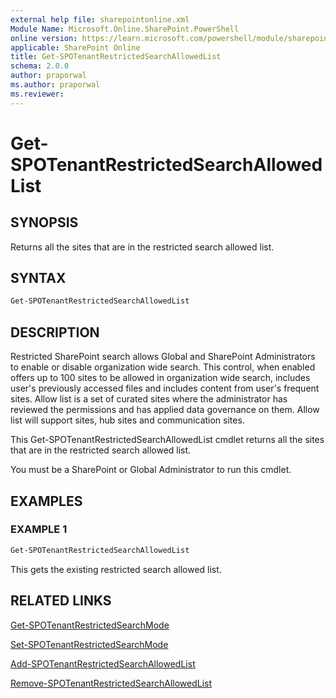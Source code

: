 ```yaml
---
external help file: sharepointonline.xml
Module Name: Microsoft.Online.SharePoint.PowerShell
online version: https://learn.microsoft.com/powershell/module/sharepoint-online/get-spotenantrestrictedsearchallowedlist
applicable: SharePoint Online
title: Get-SPOTenantRestrictedSearchAllowedList
schema: 2.0.0
author: praporwal
ms.author: praporwal
ms.reviewer:
---
```


# Get-SPOTenantRestrictedSearchAllowedList

## SYNOPSIS

Returns all the sites that are in the restricted search allowed list.

## SYNTAX

```powershell
Get-SPOTenantRestrictedSearchAllowedList
```

## DESCRIPTION

Restricted SharePoint search allows Global and SharePoint Administrators to enable or disable organization wide search. This control, when enabled offers up to 100 sites to be allowed in organization wide search, includes user's previously accessed files and includes content from user's frequent sites. Allow list is a set of curated sites where the administrator has reviewed the permissions and has applied data governance on them. Allow list will support sites, hub sites and communication sites.

This Get-SPOTenantRestrictedSearchAllowedList cmdlet returns all the sites that are in the restricted search allowed list.

You must be a SharePoint or Global Administrator to run this cmdlet.

## EXAMPLES

### EXAMPLE 1

```powershell
Get-SPOTenantRestrictedSearchAllowedList
```

This gets the existing restricted search allowed list.

## RELATED LINKS

[Get-SPOTenantRestrictedSearchMode](Get-SPOTenantRestrictedSearchMode.md)

[Set-SPOTenantRestrictedSearchMode](Set-SPOTenantRestrictedSearchMode.md)

[Add-SPOTenantRestrictedSearchAllowedList](Add-SPOTenantRestrictedSearchAllowedList.md)

[Remove-SPOTenantRestrictedSearchAllowedList](Remove-SPOTenantRestrictedSearchAllowedList.md)